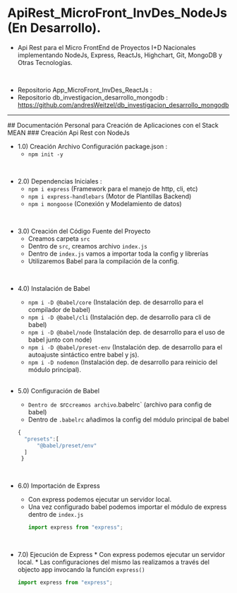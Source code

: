 # ApiRest_MicroFront_InvDes_NodeJs (En Desarrollo).

* Api Rest para el Micro FrontEnd de Proyectos I+D Nacionales implementando NodeJs, Express, ReactJs, Highchart, Git, MongoDB y Otras Tecnologías.

</br>

* Repositorio App_MicroFront_InvDes_ReactJs : 
* Repositorio db_investigacion_desarrollo_mongodb : https://github.com/andresWeitzel/db_investigacion_desarrollo_mongodb


<hr>
## Documentación Personal para Creación de Aplicaciones con el Stack MEAN
### Creación Api Rest con NodeJs 

* 1.0) Creación Archivo Configuración package.json :
  * `npm init -y`

 </br> 
 
* 2.0) Dependencias Iniciales : 
  * `npm i express` (Framework para el manejo de http, cli, etc)
  * `npm i express-handlebars` (Motor de Plantillas Backend)
  * `npm i mongoose` (Conexión y Modelamiento de datos)
  
</br>  

* 3.0) Creación del Código Fuente del Proyecto
  * Creamos carpeta `src`
  * Dentro de `src`, creamos archivo `index.js`
  * Dentro de `index.js` vamos a importar toda la config y librerías
  * Utilizaremos Babel para la compilación de la config.

</br> 

* 4.0) Instalación de Babel
  * `npm i -D @babel/core` (Instalación dep. de desarrollo para el compilador de babel)
  * `npm i -D @babel/cli` (Instalación dep. de desarrollo para cli de babel)
  * `npm i -D @babel/node` (Instalación dep. de desarrollo para el uso de babel junto con node)
  * `npm i -D @babel/preset-env` (Instalación dep. de desarrollo para el autoajuste sintáctico entre babel y js).
  * `npm i -D nodemon` (Instalación dep. de desarrollo para reinicio del módulo principal).
 
  </br>
 
 * 5.0) Configuración de Babel
   * `Dentro de `src` creamos archivo `.babelrc` (archivo para config de babel)
   *  Dentro de `.babelrc` añadimos la config del módulo principal de babel

    ```js
    {
      "presets":[
          "@babel/preset/env"
      ]
     }
    ```
   </br>
 
  * 6.0) Importación de Express
    * Con express podemos ejecutar un servidor local. 
    * Una vez configurado babel podemos importar el módulo de express dentro de `index.js`
      ```js
      import express from "express";
      ```
      
     </br>
     
   * 7.0) Ejecución de Express
    * Con express podemos ejecutar un servidor local. 
    * Las configuraciones del mismo las realizamos a través del objecto app invocando la función `express()`
    
      ```js
      import express from "express";
      ```
        
   
